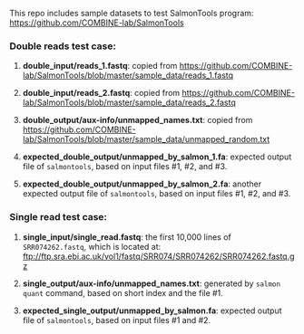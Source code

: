 This repo includes sample datasets to test SalmonTools program:
https://github.com/COMBINE-lab/SalmonTools

### Double reads test case:

1. **double_input/reads_1.fastq**:
copied from https://github.com/COMBINE-lab/SalmonTools/blob/master/sample_data/reads_1.fastq

2. **double_input/reads_2.fastq**:
copied from https://github.com/COMBINE-lab/SalmonTools/blob/master/sample_data/reads_2.fastq

3. **double_output/aux-info/unmapped_names.txt**:
copied from https://github.com/COMBINE-lab/SalmonTools/blob/master/sample_data/unmapped_random.txt

4. **expected_double_output/unmapped_by_salmon_1.fa**:
expected output file of `salmontools`, based on input files #1, #2, and #3.

5. **expected_double_output/unmapped_by_salmon_2.fa**:
another expected output file of `salmontools`, based on input files #1, #2, and #3.

### Single read test case:

1. **single_input/single_read.fastq**:
the first 10,000 lines of `SRR074262.fastq`, which is located at:
ftp://ftp.sra.ebi.ac.uk/vol1/fastq/SRR074/SRR074262/SRR074262.fastq.gz

2. **single_output/aux-info/unmapped_names.txt**:
generated by `salmon quant` command, based on short index and the file #1.

3. **expected_single_output/unmapped_by_salmon.fa**:
expected output file of `salmontools`, based on input files #1 and #2.
